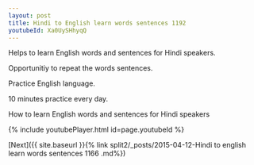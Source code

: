 ```yaml
---
layout: post
title: Hindi to English learn words sentences 1192 
youtubeId: Xa0UySHhyqQ
---
```

 
 
Helps to learn English words and sentences for Hindi speakers.

Opportunitiy to repeat the words sentences. 

Practice English language. 
 
10 minutes practice every day. 
 
How to learn English words and sentences for Hindi speakers 
 
{% include youtubePlayer.html id=page.youtubeId %}
 
 
[Next]({{ site.baseurl }}{% link  split2/_posts/2015-04-12-Hindi to english learn words sentences 1166 .md%})
 
